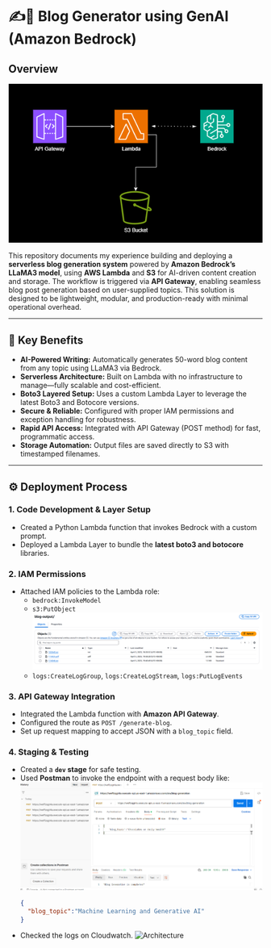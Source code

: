 # ✍️🧠 Blog Generator using GenAI (Amazon Bedrock)

## Overview  
![Architecture](./media/architecture.png)

This repository documents my experience building and deploying a **serverless blog generation system** powered by **Amazon Bedrock’s LLaMA3 model**, using **AWS Lambda** and **S3** for AI-driven content creation and storage. The workflow is triggered via **API Gateway**, enabling seamless blog post generation based on user-supplied topics. This solution is designed to be lightweight, modular, and production-ready with minimal operational overhead.

---

## 🔑 Key Benefits

- **AI-Powered Writing:** Automatically generates 50-word blog content from any topic using LLaMA3 via Bedrock.
- **Serverless Architecture:** Built on Lambda with no infrastructure to manage—fully scalable and cost-efficient.
- **Boto3 Layered Setup:** Uses a custom Lambda Layer to leverage the latest Boto3 and Botocore versions.
- **Secure & Reliable:** Configured with proper IAM permissions and exception handling for robustness.
- **Rapid API Access:** Integrated with API Gateway (POST method) for fast, programmatic access.
- **Storage Automation:** Output files are saved directly to S3 with timestamped filenames.

---

## ⚙️ Deployment Process

### 1. Code Development & Layer Setup
- Created a Python Lambda function that invokes Bedrock with a custom prompt.
- Deployed a Lambda Layer to bundle the **latest boto3 and botocore** libraries.

### 2. IAM Permissions
- Attached IAM policies to the Lambda role:
  - `bedrock:InvokeModel`
  - `s3:PutObject`
    ![Architecture](./media/s3-object.png)
  - `logs:CreateLogGroup`, `logs:CreateLogStream`, `logs:PutLogEvents`

### 3. API Gateway Integration
- Integrated the Lambda function with **Amazon API Gateway**.
- Configured the route as `POST /generate-blog`.
- Set up request mapping to accept JSON with a `blog_topic` field.

### 4. Staging & Testing
- Created a **`dev` stage** for safe testing.
- Used **Postman** to invoke the endpoint with a request body like:
  ![Architecture](./media/postman.png)
  ```json
  {
    "blog_topic":"Machine Learning and Generative AI"
  }
- Checked the logs on Cloudwatch.
  ![Architecture](./media/log-events.png)

